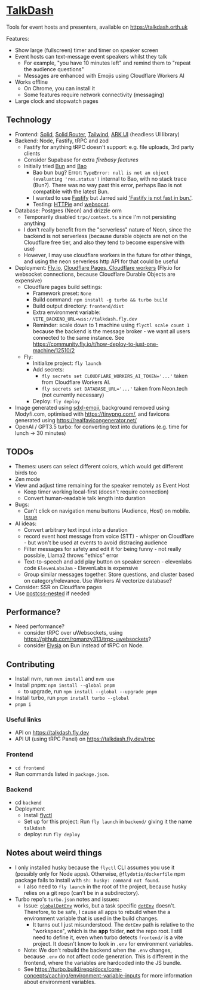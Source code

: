 # [TalkDash](https://talkdash.orth.uk)

Tools for event hosts and presenters, available on https://talkdash.orth.uk

Features:
- Show large (fullscreen) timer and timer on speaker screen
- Event hosts can text-message event speakers whilst they talk 
  - For example, "you have 10 minutes left" and remind them to "repeat the audience questions"
  - Messages are enhanced with Emojis using Cloudflare Workers AI
- Works offline 
  - On Chrome, you can install it
  - Some features require network connectivity (messaging)
- Large clock and stopwatch pages

## Technology
- Frontend: [Solid](https://tailwindcss.com/), [Solid Router](https://docs.solidjs.com/guides/how-to-guides/routing-in-solid/solid-router), [Tailwind](https://tailwindcss.com/), [ARK UI](https://ark-ui.com/) (headless UI library)
- Backend: Node, Fastify, tRPC and zod
  - Fastify for anything tRPC doesn't support: e.g. file uploads, 3rd party clients
  - Consider Supabase for extra *firebasy features*
  - Initially tried [Bun](https://bun.sh/) and [Bao](https://github.com/mattreid1/baojs)
    - Bao bun bug? Error: `TypeError: null is not an object (evaluating 'res.status')` internal to Bao, with no stack trace (Bun?). There was no way past this error, perhaps Bao is not compatible with the latest Bun. 
    - I wanted to use [Fastify](https://fastify.dev/) but Jarred said ['Fastify is not fast in bun.'](https://news.ycombinator.com/item?id=37800505).
    - Testing: [HTTPie](https://httpie.io/app) and [websocat](https://github.com/vi/websocat).
- Database: Postgres (Neon) and drizzle orm 
  - Temporarily disabled `trpc/context.ts` since I'm not persisting anything 
  - I don't really benefit from the "serverless" nature of Neon, since the backend is not serverless (because durable objects are not on the Cloudflare free tier, and also they tend to become expensive with use) 
  - However, I may use cloudflare workers in the future for other things, and using the neon serverless http API for that could be useful
- Deployment: [Fly.io](https://fly.io), [Cloudflare Pages, Cloudflare workers](https://www.cloudflare.com/en-gb/) (Fly.io for websocket connections, because Cloudflare Durable Objects are expensive)
  - Cloudflare pages build settings: 
    - Framework preset: `None`
    - Build command: `npm install -g turbo && turbo build`
    - Build output directory: `frontend/dist`
    - Extra environment variable: `VITE_BACKEND_URL=wss://talkdash.fly.dev`
    - Reminder: scale down to 1 machine using `flyctl scale count 1` because the backend is the message broker - we want all users connected to the same instance. See https://community.fly.io/t/how-deploy-to-just-one-machine/12510/2
  - Fly: 
    - Initialize project: `fly launch`
    - Add secrets: 
      - `fly secrets set CLOUDFLARE_WORKERS_AI_TOKEN='...'` taken from Cloudflare Workers AI.
      - `fly secrets set DATABASE_URL='...'` taken from Neon.tech (not currently necessary)
    - Deploy: `fly deploy`
- Image generated using [sdxl-emoji](https://replicate.com/fofr/sdxl-emoji), background removed using Modyfi.com, optimised with https://tinypng.com/, and favicons generated using https://realfavicongenerator.net/
- OpenAI / GPT3.5 turbo: for converting text into durations (e.g. time for lunch -> 30 minutes) 

## TODOs

- Themes: users can select different colors, which would get different birds too
- Zen mode
- View and adjust time remaining for the speaker remotely as Event Host
  - Keep timer working local-first (doesn't require connection)
  - Convert human-readable talk length into duration
- Bugs:
  - Can't click on navigation menu buttons (Audience, Host) on mobile. [Issue](https://github.com/chakra-ui/ark/issues/1600)
- AI ideas:
  - Convert arbitrary text input into a duration 
  - record event host message from voice (STT) - whisper on Cloudflare - but won't be used at events to avoid distracing audience
  - Filter messages for safety and edit it for being funny - not really possible, Llama2 throws "ethics" error
  - Text-to-speech and add play button on speaker screen - elevenlabs code `ElevenLabsJam` - ElevenLabs is expensive
  - Group similar messages together. Store questions, and cluster based on category/relevance. Use Workers AI vectorize database? 
- Consider: SSR on Cloudflare pages
- Use [postcss-nested](https://github.com/postcss/postcss-nested) if needed

## Performance?
- Need performance? 
  - consider tRPC over uWebsockets, using https://github.com/romanzy313/trpc-uwebsockets?
  - consider [Elysia](https://elysiajs.com/) on Bun instead of tRPC on Node.

## Contributing
- Install nvm, run `nvm install` and `nvm use`
- Install pnpm: `npm install --global pnpm`
  - to upgrade, run `npm install --global --upgrade pnpm`
- Install turbo, run `pnpm install turbo --global`
- `pnpm i`

### Useful links
- API on https://talkdash.fly.dev
- API UI (using tRPC Panel) on https://talkdash.fly.dev/trpc

### Frontend
- `cd frontend`
- Run commands listed in `package.json`.

### Backend
- cd `backend`
- Deployment
  - Install [flyctl](https://fly.io/docs/hands-on/install-flyctl/)
  - Set up for this project: Run `fly launch` in `backend/` giving it the name `talkdash`
  - deploy: run `fly deploy`

## Notes about weird things
- I only installed husky because the `flyctl` CLI assumes you use it (possibly only for Node apps). Otherwise, `@flydotio/dockerfile` npm package fails to install with `sh: husky: command not found`.
  - I also need to `fly launch` in the root of the project, because husky relies on a git repo (can't be in a subdirectory).
- Turbo repo's `turbo.json` notes and issues:
  - Issue: [`globalDotEnv`](https://turbo.build/repo/docs/reference/configuration#globaldotenv) works, but a task specific [`dotEnv`](https://turbo.build/repo/docs/reference/configuration#dotenv) doesn't. Therefore, to be safe, I cause all apps to rebuild when the a environment variable that is used in the build changes.
    - It turns out I just misunderstood. The `dotEnv` path is relative to the "workspace", which is the **app** folder, **not** the repo root. I still need to define it, even when turbo detects `frontend/` is a vite project. It doesn't know to look in `.env` for environment variables.
  - Note: We don't rebuild the backend when the `.env` changes, because `.env` do not affect code generation. This is different in the frontend, where the variables are hardcoded into the JS bundle.
  - See https://turbo.build/repo/docs/core-concepts/caching/environment-variable-inputs for more information about environment variables.